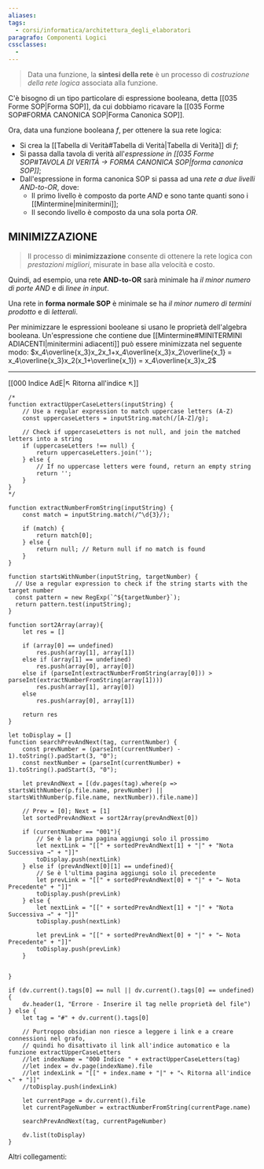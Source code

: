 ```yaml
---
aliases: 
tags:
  - corsi/informatica/architettura_degli_elaboratori
paragrafo: Componenti Logici
cssclasses:
  - 
---
```

>Data una funzione, la **sintesi della rete** è un processo di *costruzione della rete logica* associata alla funzione.

C'è bisogno di un tipo particolare di espressione booleana, detta [[035 Forme SOP|Forma SOP]], da cui dobbiamo ricavare la [[035 Forme SOP#FORMA CANONICA SOP|Forma Canonica SOP]].

Ora, data una funzione booleana $f$, per ottenere la sua rete logica:
- Si crea la [[Tabella di Verità#Tabella di Verità|Tabella di Verità]] di $f$;
- Si passa dalla tavola di verità all'*espressione in [[035 Forme SOP#TAVOLA DI VERITÀ → FORMA CANONICA SOP|forma canonica SOP]]*;
- Dall'espressione in forma canonica SOP si passa ad una *rete a due livelli AND-to-OR*, dove:
	- Il primo livello è composto da porte *AND* e sono tante quanti sono i [[Mintermine|minitermini]];
	- Il secondo livello è composto da una sola porta *OR*.

## MINIMIZZAZIONE

>Il processo di **minimizzazione** consente di ottenere la rete logica con *prestazioni migliori*, misurate in base alla velocità e costo.

Quindi, ad esempio, una rete **AND-to-OR** sarà minimale ha *il minor numero di porte AND* e di *linee in input*.

Una rete in **forma normale SOP** è minimale se ha *il minor numero di termini prodotto* e di *letterali*.

Per minimizzare le espressioni booleane si usano le proprietà dell'algebra booleana.
Un'espressione che contiene due [[Mintermine#MINITERMINI ADIACENTI|minitermini adiacenti]] può essere minimizzata nel seguente modo:
$x_4\overline{x_3}x_2x_1+x_4\overline{x_3}x_2\overline{x_1} = x_4\overline{x_3}x_2(x_1+\overline{x_1}) = x_4\overline{x_3}x_2$

___
[[000 Indice AdE|↖ Ritorna all'indice ↖]]

```dataviewjs
/*
function extractUpperCaseLetters(inputString) {
	// Use a regular expression to match uppercase letters (A-Z)
	const uppercaseLetters = inputString.match(/[A-Z]/g);
	
	// Check if uppercaseLetters is not null, and join the matched letters into a string
	if (uppercaseLetters !== null) {
		return uppercaseLetters.join('');
	} else {
	    // If no uppercase letters were found, return an empty string
	    return '';
	}
}
*/

function extractNumberFromString(inputString) {
	const match = inputString.match(/^\d{3}/);
	
	if (match) {
		return match[0];
	} else {
		return null; // Return null if no match is found
	}
}

function startsWithNumber(inputString, targetNumber) {
  // Use a regular expression to check if the string starts with the target number
  const pattern = new RegExp(`^${targetNumber}`);
  return pattern.test(inputString);
}

function sort2Array(array){
	let res = []
	
	if (array[0] == undefined)
		res.push(array[1], array[1])
	else if (array[1] == undefined)
		res.push(array[0], array[0])
	else if (parseInt(extractNumberFromString(array[0])) > parseInt(extractNumberFromString(array[1])))
		res.push(array[1], array[0])
	else
		res.push(array[0], array[1])
	
	return res
}

let toDisplay = []
function searchPrevAndNext(tag, currentNumber) {
	const prevNumber = (parseInt(currentNumber) - 1).toString().padStart(3, "0");
	const nextNumber = (parseInt(currentNumber) + 1).toString().padStart(3, "0");
	
	let prevAndNext = [(dv.pages(tag).where(p => startsWithNumber(p.file.name, prevNumber) || startsWithNumber(p.file.name, nextNumber)).file.name)]
	
	// Prev = [0]; Next = [1]
	let sortedPrevAndNext = sort2Array(prevAndNext[0])
	
	if (currentNumber == "001"){ 
		// Se è la prima pagina aggiungi solo il prossimo
		let nextLink = "[[" + sortedPrevAndNext[1] + "|" + "Nota Successiva →" + "]]"
		toDisplay.push(nextLink)
	} else if (prevAndNext[0][1] == undefined){
		// Se è l'ultima pagina aggiungi solo il precedente
		let prevLink = "[[" + sortedPrevAndNext[0] + "|" + "← Nota Precedente" + "]]"
		toDisplay.push(prevLink)
	} else {
		let nextLink = "[[" + sortedPrevAndNext[1] + "|" + "Nota Successiva →" + "]]"
		toDisplay.push(nextLink)
		
		let prevLink = "[[" + sortedPrevAndNext[0] + "|" + "← Nota Precedente" + "]]"
		toDisplay.push(prevLink)
	}
	
	
}

if (dv.current().tags[0] == null || dv.current().tags[0] == undefined){
	dv.header(1, "Errore - Inserire il tag nelle proprietà del file")
} else {
	let tag = "#" + dv.current().tags[0]

	// Purtroppo obsidian non riesce a leggere i link e a creare connessioni nel grafo,
	// quindi ho disattivato il link all'indice automatico e la funzione extractUpperCaseLetters
	//let indexName = "000 Indice " + extractUpperCaseLetters(tag)
	//let index = dv.page(indexName).file
	//let indexLink = "[[" + index.name + "|" + "↖ Ritorna all'indice ↖" + "]]"
	//toDisplay.push(indexLink)
	
	let currentPage = dv.current().file
	let currentPageNumber = extractNumberFromString(currentPage.name)
	
	searchPrevAndNext(tag, currentPageNumber)
	
	dv.list(toDisplay)
}
```

Altri collegamenti: 